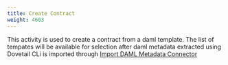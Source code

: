 ```yaml
---
title: Create Contract
weight: 4603
---
```


This activity is used to create a contract from a daml template. The list of tempates will be available for selection after daml metadata extracted using Dovetail CLi is imported through [Import DAML Metadata Connector](../connector/contract/README.md)